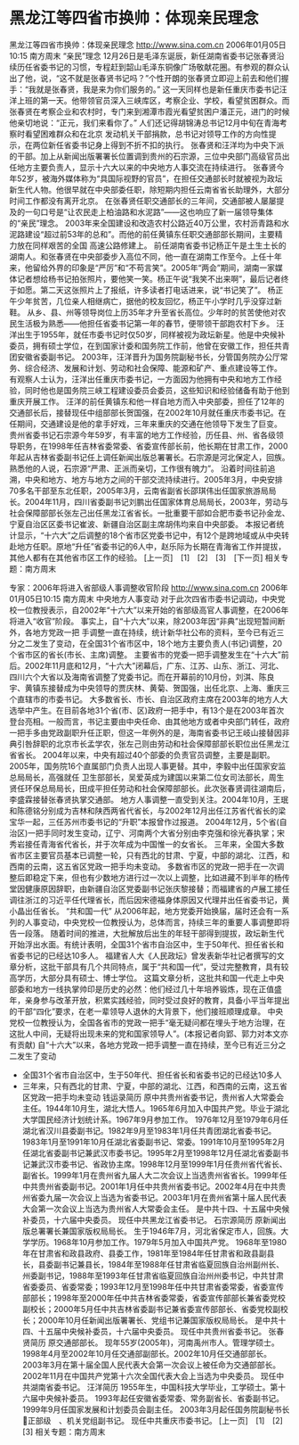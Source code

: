 # 黑龙江等四省市换帅：体现亲民理念

黑龙江等四省市换帅：体现亲民理念
http://www.sina.com.cn 2006年01月05日10:15 南方周末
“亲民”理念
12月26日是毛泽东诞辰，新任湖南省委书记张春贤沿续历任省委书记的习惯，专程赶到韶山毛泽东铜像广场敬献花圈。有参观的群众认出了他，说，“这不就是张春贤书记吗？”个性开朗的张春贤立即迎上前去和他们握手：“我就是张春贤，我是来为你们服务的。”
这一天同样也是新任重庆市委书记汪洋上班的第一天。他带领官员深入三峡库区，考察企业、学校，看望贫困群众。而张春贤在考察企业和农村时，专门来到湘潭市霞光看望贫困户潘正元，进门的时候他亲切地说：“正元，我们来看你了。”
人们还记得胡锦涛总书记12月中旬在青海考察时看望困难群众和在北京
发动机关干部捐款，总书记对领导工作的方向性提示，在两位新任省委书记身上得到不折不扣的执行。
张春贤和汪洋均为中央下派的干部。加上从新闻出版署署长位置调到贵州的石宗源，三位中央部门高级官员出任地方主要负责人，显示十六大以来的中央地方人事交流在持续进行。
张春贤今年52岁，被海外媒体称为“具国际视野的官员”，在担任交通部长时就被视为政坛新生代人物。他很早就在中央部委任职，除短期内担任云南省省长助理外，大部分时间工作都没有离开北京。
在张春贤任职交通部长的三年间，交通部被人屡屡提及的一句口号是“让农民走上柏油路和水泥路”——这也响应了新一届领导集体的“亲民”理念。
2003年来全国建设和改造农村公路近40万公里，农村沥青路和水泥路建设“超过前53年的总和”。而他的前任黄镇东任职交通部部长期间，主要精力放在同样艰苦的全国
高速公路修建上。
前任湖南省委书记杨正午是土生土长的湖南人。和张春贤在中央部委步入高位不同，他一直在湖南工作至今。上任十年来，他留给外界的印象是“严厉”和“不苟言笑”。2005年“两会”期间，湖南一家媒体记者想给杨书记拍张照片，要他笑一笑。杨正午说“我笑不出来啊”，最后记者终于如愿。第二天这张照片上了报纸，许多读者打电话进来，说“书记笑了”。
杨正午少年贫苦，几位亲人相继病亡，据他的校友回忆，杨正午小学时几乎没穿过新鞋。
从乡、县、州等领导岗位上历35年才升至省长高位。少年时的贫苦使他对农民生活极为熟悉——他担任省委书记第一年的春节，便带领干部跑农村下乡。
汪洋出生于1955年，就任市委书记时仅50岁，同样被视为政坛新星。他是中央候补委员，拥有硕士学位，在到国家计委和国务院工作前，他曾在安徽工作，担任共青团安徽省委副书记。
2003年，汪洋晋升为国务院副秘书长，分管国务院办公厅常务、综合经济、发展和计划、劳动和社会保障、能源和矿产、重点建设等工作。
有观察人士认为，汪洋出任重庆市委书记，一方面因为他拥有中央和地方工作经验，同时他也是国务院三峡工程建设委员会委员，这些知识和经验储备有助于他到重庆开展工作。
汪洋的前任黄镇东和他一样自地方而入中央部委，担任了12年的交通部长后，接替现任中组部部长贺国强，在2002年10月就任重庆市委书记。在任期间，交通建设是他的拿手好戏，三年来重庆的交通在他领导下发生了巨变。
贵州省委书记石宗源今年59岁，有丰富的地方工作经验，历任县、州、省各级领导职务，在1998年任吉林省委常委、省委宣传部长前，他长期在甘肃工作，2000年起从吉林省委副书记任上调任新闻出版总署署长。石宗源是河北保定人，回族。熟悉他的人说，石宗源“严肃、正派而亲切，工作很有魄力”。
沿着时间往前追溯，中央和地方、地方与地方之间的干部交流持续进行。2005年3月，中央安排70多名干部至东北任职，2005年3月，云南省副省长邵琪伟出任国家旅游局局长。2004年11月，四川省委副书记刘鹏出任国家体育总局局长，2003年，劳动与社会保障部部长张左己出任黑龙江省省长。一批重要干部如合肥市委书记孙金龙、宁夏自治区区委书记崔波、新疆自治区副主席胡伟均来自中央部委。
本报记者统计显示，“十六大”之后调整的18个省市区党委书记中，有12个是跨地域或从中央转赴地方任职。原地“升任”省委书记的6人中，赵乐际为长期在青海省工作并提拔，其他人都有在其他省市区工作的经验。
[上一页]　[1]　[2]　[3]　[下一页]
相关专题：南方周末 

专家：2006年将进入省部级人事调整收官阶段
http://www.sina.com.cn 2006年01月05日10:15 南方周末
中央地方人事变动
对于此次四省市委书记调动，中央党校一位教授表示，自2002年“十六大”以来开始的省部级高官人事调整，在2006年将进入“收官”阶段。
事实上，自“十六大”以来，除2003年因“非典”出现短暂间断外，各地方党政一把
手调整一直在持续，统计新华社公布的资料，至今已有近三分之二发生了变动，在全国31个省市区中，18个地方主要负责人(书记)调整，20个省市区的省长(市长、主席)调整。
主要省市的党委一把手调整发生在“十六大”前后。2002年11月底和12月，“十六大”闭幕后，广东、江苏、山东、浙江、河北、四川六个大省以及海南省调整了党委书记。而在开幕前的10月份，刘淇、陈良宇、黄镇东接替成为中央领导的贾庆林、黄菊、贺国强，出任北京、上海、重庆三个直辖市的市委书记。
大多数省长、市长、自治区政府主席在2003年的地方人大选举中产生。在目前各地31个省(市、区)政府一把手中，有13个是在2003年首次登台亮相。一般而言，书记主要由中央任命、由其他地方或者中央部门转任，政府一把手多由党政副职升任正职，但这一年例外的是，海南省委书记王岐山接替因非典引咎辞职的北京市长孟学农，张左己则由劳动和社会保障部部长职位出任黑龙江省省长。
2004年以来，中央有超过40个部委的负责官员调整，主要是副职。2005年，国务院16个直属部门负责人出现人事更替。其中，李毅中出任国家安监总局局长，高强就任
卫生部部长，吴爱英成为建国以来第二位女司法部长，周生贤任环保总局局长，田成平担任劳动和社会保障部部长。此次张春贤调往湖南后，李盛霖接替张春贤执掌交通部。
地方人事调整一直受到关注。2004年10月，王珉和陈德铭分别成为吉林和陕西两省代省长，与2002年12月出任江苏省代省长的梁宝华一起，三任苏州市委书记的“升职”本报曾作过报道。
2004年12月，5个省(自治区)一把手同时发生变动，辽宁、河南两个大省分别由李克强和徐光春执掌；宋秀岩接任青海省代省长，并于次年成为中国惟一的女省长。
三年来，全国大多数省市区主要官员基本已调整一轮，只有西北的甘肃、宁夏，中部的湖北、江西，和西南的云南，这五省区党政一把手均未变动。
多数省市区的党政一把手在一次调整后即稳定下来，但也有少数地方进行过一次以上调整，比如进藏不到半年的杨传堂因健康原因辞职，由新疆自治区党委副书记张庆黎接替；而福建省的卢展工接任调往浙江的习近平任代理省长，而后因宋德福身体原因又代理并出任省委书记，黄小晶出任省长。
“共和国一代”
从2006年起，地方党委开始换届，届时还会有一系列的人事变动，中央党校一位教授认为，总体而言，持续三年的重要人事调整即将告一段落。
随着时间的推进，大批解放后出生的年轻干部得到提拔，政坛新生代开始浮出水面。有统计表明，全国31个省市自治区中，生于50年代、担任省长和省委书记的已经达10多人。
福建省人大《人民政坛》曾发表新华社记者撰写的文章分析，这批干部具有几个共同特点，属于“共和国一代”，受过完整教育，具有较高学历，大部分具有硕士、博士学位。
这篇文章分析，这批共和国一代走上中央部委和地方一线执掌帅印是历史的必然：他们经过几十年培养锻炼，现在正值盛年，亲身参与改革开放，积累实践经验，同时受过良好的教育，具备小平当年提出的干部“四化”要求，在老一辈领导人退休的大背景下，他们接班顺理成章。
中央党校一位教授认为，全国各省市的党政一把手“毫无疑问都在埋头于地方治理，在这批人中间，无疑将出现未来的党和国家领导人”。(本报记者向郢、郭力对本文亦有贡献)
自“十六大”以来，各地方党政一把手调整一直在持续，至今已有近三分之二发生了变动
- 全国31个省市自治区中，生于50年代、担任省长和省委书记的已经达10多人
- 三年来，只有西北的甘肃、宁夏，中部的湖北、江西，和西南的云南，这五省区党政一把手均未变动
钱运录简历
原中共贵州省委书记，贵州省人大常委会主任。1944年10月生，湖北大悟人。1965年6月加入中国共产党。毕业于湖北大学国民经济计划统计系。1967年9月参加工作。
1976年12月至1979年6月任湖北省汉川县委副书记。1982年9月至1983年1月任共青团湖北省委书记。1983年1月至1991年10月任湖北省委副书记、常委。1991年10月至1995年2月任湖北省委副书记兼武汉市委书记。1995年2月至1998年12月任湖北省委副书记兼武汉市委书记、省政协主席。1998年12月至1999年1月任贵州省代省长、副省长。1999年1月在贵州省九届人大二次会议上当选贵州省省长。1999年任中共贵州省委副书记。2001年1月任中共贵州省委书记。2002年4月在中共贵州省委九届一次会议上当选为省委书记。2003年1月在贵州省第十届人民代表大会第一次会议上当选为贵州省人大常委会主任。
是中共十四、十五届中央候补委员，十六届中央委员。
现任中共黑龙江省委书记。
石宗源简历
原新闻出版总署署长兼国家版权局局长。
生于1946年7月，河北省保定市人，回族。大学学历。1968年10月参加工作。1979年5月加入中国共产党。
1968年至1980年在甘肃省和政县政府、县委工作，1981年至1984年任甘肃省和政县副县长，县委副书记兼县长，1984年至1988年任甘肃省临夏回族自治州副州长、州委副书记，1988年至1993年任甘肃省临夏回族自治州州委书记，中共甘肃省委委员、省委常委；1993年12月至1998年任中共甘肃省委常委，省委宣传部部长；1998年至2000年任中共吉林省委常委，省委宣传部部长兼省委党校副校长；2000年5月任中共吉林省委副书记兼省委宣传部部长、省委党校副校长；2000年10月任新闻出版署署长、党组书记兼国家版权局局长。
是中共十四、十五届中央候补委员，十六届中央委员。
现任中共贵州省委书记。
张春贤简历
原交通部部长。
现年55岁(2005年)，河南禹州市人。管理学硕士。
1998年4月至2002年10月任交通部副部长。2002年10月任交通部部长。2003年3月在第十届全国人民代表大会第一次会议上被任命为交通部部长。
2002年11月在中国共产党第十六次全国代表大会上当选为中央委员。
现任中共湖南省委书记。
汪洋简历
1955年生，中国科技大学毕业，工学硕士。第十六届中央候补委员。
1993年起任安徽省委常委、常务副省长、省委副书记。
1999年9月任国家发展和计划委员会副主任。
2003年3月起任国务院副秘书长正部级　、机关党组副书记。
现任中共重庆市委书记。
[上一页]　[1]　[2]　[3]
相关专题：南方周末 

